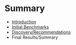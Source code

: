 # Summary

* [Introduction](README.md)
* [Initial Benchmarks](01-initial-benchmarks.md)
* [Discovery/Recommendations](02-discovery-recommendations.md)
* Final Results/Summary

